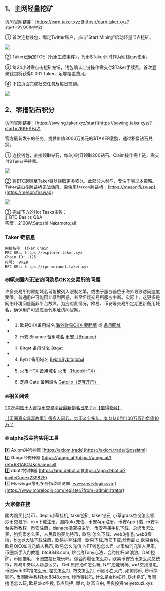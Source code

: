 ## 1、主网轻量挖矿  
访问官网链接：[https://earn.taker.xyz](https://earn.taker.xyz?start=9YG61MW2)  

① 首次连接钱包，绑定Twitter账户，点击"Start Mining"启动轻量节点挖矿。  

[![](https://307e939.webp.li/20250416190013453.png)](https://btc8848.com/top-10-exchanges)  

② Taker已确定TGE（代币生成事件），代币$Taker同时作为网络gas使用。  

③ 每24小时需点击挖矿按钮，钱包确认上链操作需支付$Taker手续费。首次登录钱包将获得0.001 Taker，足够覆盖费用。  

④ 下拉页面完成社交任务及每日签到。  

[![](https://307e939.webp.li/20250416185530509.png)](https://btc8848.com/top-10-exchanges)  

## 2、零撸钻石积分  
访问官网链接：[https://sowing.taker.xyz/start](https://sowing.taker.xyz/?start=2KKHAFJ2)  

官方最新发布的任务，提供价值3000万美元的$TAKER激励，通过积累钻石兑换。  

① 连接钱包，直接领取钻石，每3小时可领取200钻石。Claim操作需上链，需支付$Taker手续费。  

[![](https://307e939.webp.li/20250416191031917.png)](https://btc8848.com/top-10-exchanges)  

② 将BTC跨链至Taker链以赚取更多积分。此部分未参与，专注于零成本策略。Taker链自带跨链桥无法使用，需使用Meson跨链桥：[https://meson.fi/swap](https://meson.fi/swap)  

[![](https://307e939.webp.li/20250416191100094.png)](https://btc8848.com/top-10-exchanges)  

③ 完成下方的Hot Tasks任务：  
🔸 BTC Basics Q&A  
答案：2100W;Satoshi Nakamoto;all  

### Taker 链信息  
```
网络名称: Taker Chain  
PRC URL: https://explorer.taker.xyz  
Chain ID: 1125  
符号: TAKER  
RPC URL: https://rpc-mainnet.taker.xyz  
```  

### 🔥解决国内无法访问欧易OKX交易所的问题  
许多交易所的原始域名可能被列入限制名单，或由于服务器位于海外导致访问速度受限。普通用户可能因此感到困惑，甚至怀疑交易所服务中断。实际上，这更多是网络环境问题而非平台故障。为应对此情况，欧易、币安等交易所定期更新备用域名，确保用户可通过替代地址访问官网。  

- 1. 欧易OKX备用域名 [海外欧易OKX-要翻墙](https://www.okx.com/zh-hans/join/76527935) 或 [备用网址](https://www.chouyi.world/zh-hans/join/76527935)  
- 2. 币安 Binance 备用域名 [币安（Binance)](https://accounts.binance.com/zh-CN/register?ref=36457687)  
- 3. Bitget 备用域名 [Bitget](https://www.bitget.com/zh-CN/referral/register?from=referral&clacCode=VRNEYUTR)  
- 4. Bybit 备用域名 [Bybit/Bybitglobal](https://www.bybitglobal.com/zh-MY/invite/?ref=VMKORMM)  
- 5. 火币 HTX 备用域名 [火币（Huobi/HTX）](https://www.htx.com/invite/zh-cn/1f?invite_code=whf45223)  
- 6. 芝麻 Gate 备用域名 [Gate.io（芝麻开门）](https://www.gate.io/zh/signup?ref_type=103&ref=A1ERAQ)  

### 🔥相关阅读  
[2025中国十大虚拟币交易平台最新排名出来了🔥【值得收藏】](https://btc8848.com/top-10-exchanges/)  

[【币圈真实暴富故事】很多人问我，炒币这么多年，如何从0到1100万再到负债10万？](https://heiyetouzi.xyz/biquanstory001/)  

### 🔥 alpha找金狗实用工具  
1️⃣ Axiom冲狗神器 [https://axiom.trade](https://axiom.trade/@csshtml)  
2️⃣ Gmgn冲狗神器 [https://gmgn.ai](https://gmgn.ai/?ref=6S1AIC7J&chain=sol)  
3️⃣ dbot冲狗神器 [https://app.debot.ai](https://app.debot.ai?inviteCode=239825)  
4️⃣ Morelogin撸毛多号指纹浏览器 [www.morelogin.com](https://www.morelogin.com/register/?from=administrator)  

### 大家都在搜  
国内购买比特币，depin小草挂机, taker挖矿, taker钻石, 小草grass空投怎么领, 炒币交易所，okx下载注册，国内okx充值，币安App注册，币安App下载, 币安平台买币教程，币安注册，bianace撸空投注册，币安苹果手机下载，总统币怎么买，狗狗币怎么买，人民币购买比特币，欧易 怎么下载，web3撸毛, web3零撸，bitget大陆下载注册，欧易护照注册，欧易下载,币安下载,炒币副业,欧易合约, 欧易OKX如何充值人民币, 欧易怎么充值, NFT钱包怎么弄, 火币如何充值人民币, 币圈新手入门教程, btc8848.com, 炒合约Tony心法，合约杠杆bit浪浪，Defi挖矿，币圈撸毛，币圈空投还能玩吗，做合约爆仓怎么办，欧易币安货币怎么买总统币，欧易币安以太坊怎么买， Defi质押挖矿怎么玩, NFT还能玩吗, we3空投撸毛, 币圈web3零撸怎么玩, 铭文怎么打, 符文怎么打, 币圈小白入门, 如何炒币, 炒币挣钱吗, 币圈新手教程btc8848.com, 炒币赚钱吗, 什么是合约杠杆, Defi挖矿, 币圈撸毛怎么玩, 欧易okx空投, 节点质押, 爆仓, 财富自由, 黑夜投资heiyetouzi.xyz